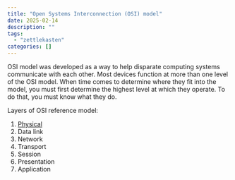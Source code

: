 ```yaml
---
title: "Open Systems Interconnection (OSI) model"
date: 2025-02-14
description: ""
tags: 
  - "zettlekasten"
categories: []
---
```


OSI model was developed as a way to help disparate computing systems communicate with each other.
Most devices function at more than one level of the OSI model. When time comes to determine where they fit into the model, you must first determine the highest level at which they operate. To do that, you must know what they do.

Layers of OSI reference model:
1. [Physical](Network%20Layer%201%20devices.md)
2. Data link
3. Network
4. Transport
5. Session
6. Presentation
7. Application

